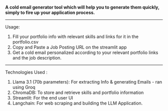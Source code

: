 **A cold email generator tool which will help you to generate them quickly, simply to fire up your application process.** 

---

Usage:
1. Fill your portfolio info with relevant skills and links for it in the portfolio.csv
2. Copy and Paste a Job Posting URL on the streamlit app
3. Get a cold email personalized according to your relevant portfolio links and the job description.

---

Technologies Used :
1. Llama 3.1 (70b parameters): For extracting Info & generating Emails - ran using Groq
2. ChromaDB: To store and retrieve skills and portfolio information
3. Streamlit: For the end user UI
4. Langchain: For web scraping and building the LLM Application.
